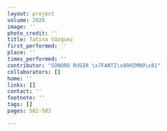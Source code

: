 ```yaml
---
layout: project
volume: 2020
image: ''
photo_credit: ''
title: Tatina Vázquez
first_performed: ''
place: ''
times_performed: ''
contributor: "SONORO RUGIR \x7FANTI\x80HIMNO\x81"
collaborators: []
home: ''
links: []
contact: ''
footnote: ''
tags: []
pages: 582-583

---
```




